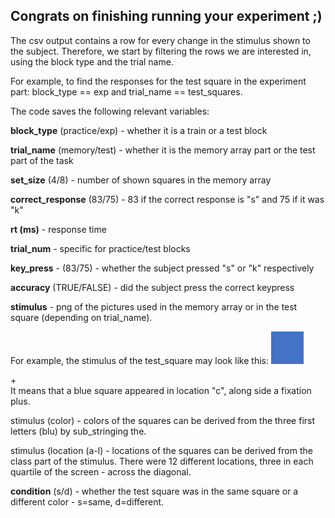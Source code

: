 <h2> Congrats on finishing running your experiment ;) </h2>

The csv output contains a row for every change in the stimulus shown to the subject. Therefore, we start by filtering the rows we are interested in, using the block type and the trial name. 

For example, to find the responses for the test square in the experiment part: block_type == exp and trial_name == test_squares.

The code saves the following relevant variables:

**block_type** (practice/exp) - whether it is a train or a test block 

**trial_name** (memory/test) - whether it is the memory array part or the test part of the task 

**set_size** (4/8) - number of shown squares in the memory array

**correct_response** (83/75) - 83 if the correct response is "s" and 75 if it was "k"

**rt (ms)** - response time

**trial_num** - specific for practice/test blocks 

**key_press** - (83/75) - whether the subject pressed "s" or "k" respectively

**accuracy** (TRUE/FALSE) - did the subject press the correct keypress 

**stimulus** - png of the pictures used in the memory array or in the test square (depending on trial_name). 

For example, the stimulus of the test_square may look like this: 
<img class='c' src=images/squares/blue.png><div class="fixation">+</div>
It means that a blue square appeared in location "c", along side a fixation plus.

stimulus (color) - colors of the squares can be derived from the three first letters (blu) by sub_stringing the.

stimulus (location (a-l) - locations of the squares can be derived from the class part of the stimulus. There were 12 different locations, three in each quartile of the screen - across the diagonal.

**condition** (s/d) - whether the test square was in the same square or a different color - s=same, d=different.
